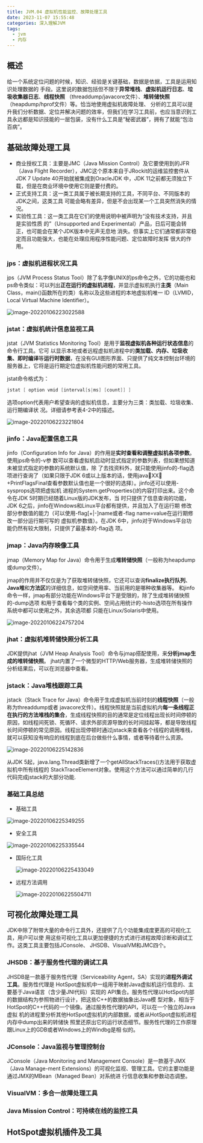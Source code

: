 ```yaml
---
title: JVM.04 虚拟机性能监控、故障处理工具
date: 2023-11-07 15:55:48
categories: 深入理解JVM
tags:
  - jvm
  - 内存
---
```



## 概述

给一个系统定位问题的时候，知识、经验是关键基础，数据是依据，工具是运用知识处理数据的 手段。这里说的数据包括但不限于**异常堆栈**、**虚拟机运行日志**、**垃圾收集器日志**、**线程快照** （threaddump/javacore文件）、**堆转储快照**（heapdump/hprof文件）等。恰当地使用虚拟机故障处理、 分析的工具可以提升我们分析数据、定位并解决问题的效率，但我们在学习工具前，也应当意识到工 具永远都是知识技能的一层包装，没有什么工具是“秘密武器”，拥有了就能“包治百病”。

## 基础故障处理工具

- 商业授权工具：主要是JMC（Java Mission Control）及它要使用到的JFR（Java Flight Recorder），JMC这个原本来自于JRockit的运维监控套件从JDK 7 Update 40开始就被集成到OracleJDK 中，JDK 11之前都无须独立下载，但是在商业环境中使用它则是要付费的。 
- 正式支持工具：这一类工具属于被长期支持的工具，不同平台、不同版本的JDK之间，这类工具 可能会略有差异，但是不会出现某一个工具突然消失的情况。 
- 实验性工具：这一类工具在它们的使用说明中被声明为“没有技术支持，并且是实验性质 的”（Unsupported and Experimental）产品，日后可能会转正，也可能会在某个JDK版本中无声无息地 消失。但事实上它们通常都非常稳定而且功能强大，也能在处理应用程序性能问题、定位故障时发挥 很大的作用。

### jps：虚拟机进程状况工具

jps（JVM Process Status Tool）除了名字像UNIX的ps命令之外，它的功能也和ps命令类似：可以列出**正在运行的虚拟机进程**，并显示虚拟机执行**主类**（Main Class，main()函数所在的类）名称以及这些进程的本地虚拟机唯一 ID（LVMID，Local Virtual Machine Identifier）。

![image-20220106223022588](https://cdn.astero.xyz/img/202201062230625.png)

###  jstat：虚拟机统计信息监视工具

jstat（JVM Statistics Monitoring Tool）是用于**监视虚拟机各种运行状态信息**的命令行工具。它可 以显示本地或者远程虚拟机进程中的**类加载、内存、垃圾收集、即时编译**等**运行时数据**，在没有GUI图形界面、只提供了纯文本控制台环境的服务器上，它将是运行期定位虚拟机性能问题的常用工具。

jstat命令格式为：

```java
jstat [ option vmid [interval[s|ms] [count]] ]
```

选项option代表用户希望查询的虚拟机信息，主要分为三类：类加载、垃圾收集、运行期编译状 况。详细请参考表4-2中的描述。

![image-20220106223221804](https://cdn.astero.xyz/img/202201062232862.png)

### jinfo：Java配置信息工具

jinfo（Configuration Info for Java）的作用是**实时查看和调整虚拟机各项参数**。使用jps命令的-v参 数可以查看虚拟机启动时显式指定的参数列表，但如果想知道未被显式指定的参数的系统默认值，除 了去找资料外，就只能使用jinfo的-flag选项进行查询了（如果只限于JDK 6或以上版本的话，使用javaXX：+PrintFlagsFinal查看参数默认值也是一个很好的选择）。jinfo还可以使用-sysprops选项把虚拟机 进程的System.getProperties()的内容打印出来。这个命令在JDK 5时期已经随着Linux版的JDK发布，当 时只提供了信息查询的功能，JDK 6之后，jinfo在Windows和Linux平台都有提供，并且加入了在运行期 修改部分参数值的能力（可以使用-flag[+|-]name或者-flag name=value在运行期修改一部分运行期可写的 虚拟机参数值）。在JDK 6中，jinfo对于Windows平台功能仍然有较大限制，只提供了最基本的-flag选 项。

###  jmap：Java内存映像工具

jmap（Memory Map for Java）命令用于生成**堆转储快照**（一般称为heapdump或dump文件）。

jmap的作用并不仅仅是为了获取堆转储快照，它还可以查询**finalize执行队列**、**Java堆**和**方法区**的详细信息，如空间使用率、当前用的是哪种收集器等。 和jinfo命令一样，jmap有部分功能在Windows平台下是受限的，除了生成堆转储快照的-dump选项 和用于查看每个类的实例、空间占用统计的-histo选项在所有操作系统中都可以使用之外，其余选项都 只能在Linux/Solaris中使用。

![image-20220106224757204](https://cdn.astero.xyz/img/202201062247252.png)

###  jhat：虚拟机堆转储快照分析工具

JDK提供jhat（JVM Heap Analysis Tool）命令与jmap搭配使用，来**分析jmap生成的堆转储快照**。 jhat内置了一个微型的HTTP/Web服务器，生成堆转储快照的分析结果后，可以在浏览器中查看。

###  jstack：Java堆栈跟踪工具

jstack（Stack Trace for Java）命令用于生成虚拟机当前时刻的**线程快照**（一般称为threaddump或者 javacore文件）。线程快照就是当前虚拟机内**每一条线程正在执行的方法堆栈的集合**，生成线程快照的目的通常是定位线程出现长时间停顿的原因，如线程间死锁、死循环、请求外部资源导致的长时间挂起等，都是导致线程长时间停顿的常见原因。线程出现停顿时通过jstack来查看各个线程的调用堆栈， 就可以获知没有响应的线程到底在后台做些什么事情，或者等待着什么资源。

![image-20220106225142836](https://cdn.astero.xyz/img/202201062251868.png)

从JDK 5起，java.lang.Thread类新增了一个getAllStackTraces()方法用于获取虚拟机中所有线程的 StackTraceElement对象。使用这个方法可以通过简单的几行代码完成jstack的大部分功能.

### 基础工具总结

- 基础工具

![image-20220106225349255](https://cdn.astero.xyz/img/202201062253310.png)

- 安全工具

![image-20220106225335544](https://cdn.astero.xyz/img/202201062253578.png)

- 国际化工具

  ![image-20220106225433049](https://cdn.astero.xyz/img/202201062254079.png)

- 远程方法调用

  ![image-20220106225504711](https://cdn.astero.xyz/img/202201062255752.png)

## 可视化故障处理工具

JDK中除了附带大量的命令行工具外，还提供了几个功能集成度更高的可视化工具，用户可以使 用这些可视化工具以更加便捷的方式进行进程故障诊断和调试工作。这类工具主要包括JConsole、 JHSDB、VisualVM和JMC四个。

### JHSDB：基于服务性代理的调试工具

JHSDB是一款基于服务性代理（Serviceability Agent，SA）实现的**进程外调试工具**。服务性代理是 HotSpot虚拟机中一组用于映射Java虚拟机运行信息的、主要基于Java语言（含少量JNI代码）实现的 API集合。服务性代理以HotSpot内部的数据结构为参照物进行设计，把这些C++的数据抽象出Java模 型对象，相当于HotSpot的C++代码的一个镜像。通过服务性代理的API，可以在一个独立的Java虚拟 机的进程里分析其他HotSpot虚拟机的内部数据，或者从HotSpot虚拟机进程内存中dump出来的转储快 照里还原出它的运行状态细节。服务性代理的工作原理跟Linux上的GDB或者Windows上的Windbg是相 似的。

### JConsole：Java监视与管理控制台

JConsole（Java Monitoring and Management Console）是一款基于JMX（Java Manage-ment Extensions）的可视化监视、管理工具。它的主要功能是通过JMX的MBean（Managed Bean）对系统进 行信息收集和参数动态调整。

### VisualVM：多合一故障处理工具

### Java Mission Control：可持续在线的监控工具

## HotSpot虚拟机插件及工具